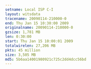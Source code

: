 ```yaml
---
setname: Local ISP C-I
layout: witsdata
tracename: 20090114-210000-0
end: Thu Jan 15 10:30:00 2009
originalname: 20090114-210000-0
gzsize: 1,781 MB
len: 0:30:00
start: Thu Jan 15 10:00:01 2009
totalwirelen: 27,206 MB
pkts: 45 million
size: 3,505 MB
md5: 5b6aa14001980921c725c2dd4dcc56bd
---
```

